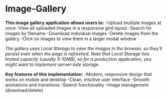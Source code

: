# Image-Gallery <br>

**This image gallery application allows users to:**
-Upload multiple images at once
-View all uploaded images in a responsive grid layout
-Search for images by filename
-Download individual images
-Delete images from the gallery
-Click on images to view them in a larger modal window

_The gallery uses Local Storage to save the images in the browser, so they'll persist even when the page is refreshed._
_Note that Local Storage has limited capacity (usually 5-10MB), so for a production application, you might want to implement server-side storage._

**Key features of this implementation:**
-Modern, responsive design that works on mobile and desktop
-Clean, intuitive user interface
-Smooth animations and transitions
-Search functionality
-Image management (download/delete)
